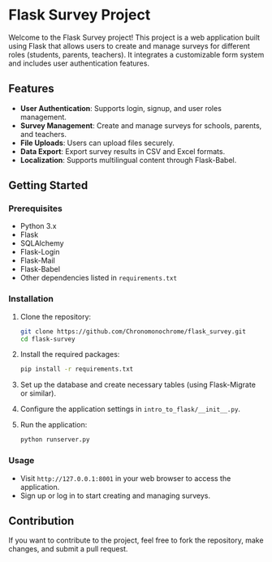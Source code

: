 # Flask Survey Project

Welcome to the Flask Survey project! This project is a web application built using Flask that allows users to create and manage surveys for different roles (students, parents, teachers). It integrates a customizable form system and includes user authentication features.

## Features

- **User Authentication**: Supports login, signup, and user roles management.
- **Survey Management**: Create and manage surveys for schools, parents, and teachers.
- **File Uploads**: Users can upload files securely.
- **Data Export**: Export survey results in CSV and Excel formats.
- **Localization**: Supports multilingual content through Flask-Babel.

## Getting Started

### Prerequisites

- Python 3.x
- Flask
- SQLAlchemy
- Flask-Login
- Flask-Mail
- Flask-Babel
- Other dependencies listed in `requirements.txt`

### Installation

1. Clone the repository:

   ```bash
   git clone https://github.com/Chronomonochrome/flask_survey.git
   cd flask-survey
   ```

2. Install the required packages:

   ```bash
   pip install -r requirements.txt
   ```

3. Set up the database and create necessary tables (using Flask-Migrate or similar).

4. Configure the application settings in `intro_to_flask/__init__.py`.

5. Run the application:

   ```bash
   python runserver.py
   ```

### Usage

- Visit `http://127.0.0.1:8001` in your web browser to access the application.
- Sign up or log in to start creating and managing surveys.

## Contribution

If you want to contribute to the project, feel free to fork the repository, make changes, and submit a pull request.
